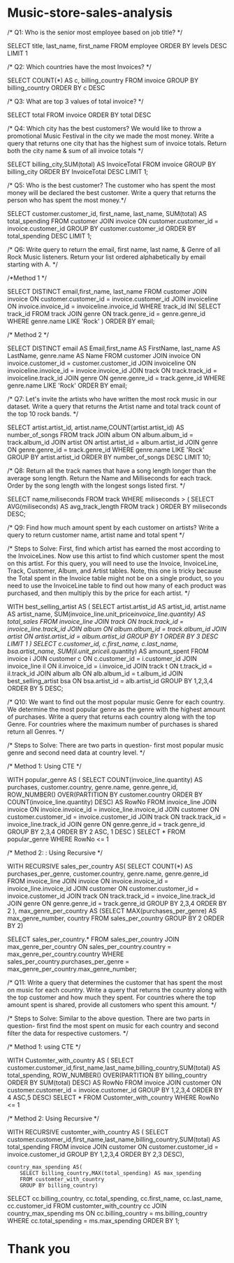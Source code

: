 # Music-store-sales-analysis

/* Q1: Who is the senior most employee based on job title? */

SELECT title, last_name, first_name 
FROM employee
ORDER BY levels DESC
LIMIT 1


/* Q2: Which countries have the most Invoices? */

SELECT COUNT(*) AS c, billing_country 
FROM invoice
GROUP BY billing_country
ORDER BY c DESC


/* Q3: What are top 3 values of total invoice? */

SELECT total 
FROM invoice
ORDER BY total DESC


/* Q4: Which city has the best customers? We would like to throw a promotional Music Festival in the city we made the most money. 
Write a query that returns one city that has the highest sum of invoice totals. 
Return both the city name & sum of all invoice totals */

SELECT billing_city,SUM(total) AS InvoiceTotal
FROM invoice
GROUP BY billing_city
ORDER BY InvoiceTotal DESC
LIMIT 1;


/* Q5: Who is the best customer? The customer who has spent the most money will be declared the best customer. 
Write a query that returns the person who has spent the most money.*/

SELECT customer.customer_id, first_name, last_name, SUM(total) AS total_spending
FROM customer
JOIN invoice ON customer.customer_id = invoice.customer_id
GROUP BY customer.customer_id
ORDER BY total_spending DESC
LIMIT 1;



/* Q6: Write query to return the email, first name, last name, & Genre of all Rock Music listeners. 
Return your list ordered alphabetically by email starting with A. */

/*Method 1 */

SELECT DISTINCT email,first_name, last_name
FROM customer
JOIN invoice ON customer.customer_id = invoice.customer_id
JOIN invoiceline ON invoice.invoice_id = invoiceline.invoice_id
WHERE track_id IN(
	SELECT track_id FROM track
	JOIN genre ON track.genre_id = genre.genre_id
	WHERE genre.name LIKE 'Rock'
)
ORDER BY email;


/* Method 2 */

SELECT DISTINCT email AS Email,first_name AS FirstName, last_name AS LastName, genre.name AS Name
FROM customer
JOIN invoice ON invoice.customer_id = customer.customer_id
JOIN invoiceline ON invoiceline.invoice_id = invoice.invoice_id
JOIN track ON track.track_id = invoiceline.track_id
JOIN genre ON genre.genre_id = track.genre_id
WHERE genre.name LIKE 'Rock'
ORDER BY email;


/* Q7: Let's invite the artists who have written the most rock music in our dataset. 
Write a query that returns the Artist name and total track count of the top 10 rock bands. */

SELECT artist.artist_id, artist.name,COUNT(artist.artist_id) AS number_of_songs
FROM track
JOIN album ON album.album_id = track.album_id
JOIN artist ON artist.artist_id = album.artist_id
JOIN genre ON genre.genre_id = track.genre_id
WHERE genre.name LIKE 'Rock'
GROUP BY artist.artist_id
ORDER BY number_of_songs DESC
LIMIT 10;


/* Q8: Return all the track names that have a song length longer than the average song length. 
Return the Name and Milliseconds for each track. Order by the song length with the longest songs listed first. */

SELECT name,miliseconds
FROM track
WHERE miliseconds > (
	SELECT AVG(miliseconds) AS avg_track_length
	FROM track )
ORDER BY miliseconds DESC;




/* Q9: Find how much amount spent by each customer on artists? Write a query to return customer name, artist name and total spent */

/* Steps to Solve: First, find which artist has earned the most according to the InvoiceLines. Now use this artist to find 
which customer spent the most on this artist. For this query, you will need to use the Invoice, InvoiceLine, Track, Customer, 
Album, and Artist tables. Note, this one is tricky because the Total spent in the Invoice table might not be on a single product, 
so you need to use the InvoiceLine table to find out how many of each product was purchased, and then multiply this by the price
for each artist. */

WITH best_selling_artist AS (
	SELECT artist.artist_id AS artist_id, artist.name AS artist_name, SUM(invoice_line.unit_price*invoice_line.quantity) AS total_sales
	FROM invoice_line
	JOIN track ON track.track_id = invoice_line.track_id
	JOIN album ON album.album_id = track.album_id
	JOIN artist ON artist.artist_id = album.artist_id
	GROUP BY 1
	ORDER BY 3 DESC
	LIMIT 1
)
SELECT c.customer_id, c.first_name, c.last_name, bsa.artist_name, SUM(il.unit_price*il.quantity) AS amount_spent
FROM invoice i
JOIN customer c ON c.customer_id = i.customer_id
JOIN invoice_line il ON il.invoice_id = i.invoice_id
JOIN track t ON t.track_id = il.track_id
JOIN album alb ON alb.album_id = t.album_id
JOIN best_selling_artist bsa ON bsa.artist_id = alb.artist_id
GROUP BY 1,2,3,4
ORDER BY 5 DESC;


/* Q10: We want to find out the most popular music Genre for each country. We determine the most popular genre as the genre 
with the highest amount of purchases. Write a query that returns each country along with the top Genre. For countries where 
the maximum number of purchases is shared return all Genres. */

/* Steps to Solve:  There are two parts in question- first most popular music genre and second need data at country level. */

/* Method 1: Using CTE */

WITH popular_genre AS 
(
    SELECT COUNT(invoice_line.quantity) AS purchases, customer.country, genre.name, genre.genre_id, 
	ROW_NUMBER() OVER(PARTITION BY customer.country ORDER BY COUNT(invoice_line.quantity) DESC) AS RowNo 
    FROM invoice_line 
	JOIN invoice ON invoice.invoice_id = invoice_line.invoice_id
	JOIN customer ON customer.customer_id = invoice.customer_id
	JOIN track ON track.track_id = invoice_line.track_id
	JOIN genre ON genre.genre_id = track.genre_id
	GROUP BY 2,3,4
	ORDER BY 2 ASC, 1 DESC
)
SELECT * FROM popular_genre WHERE RowNo <= 1


/* Method 2: : Using Recursive */

WITH RECURSIVE
	sales_per_country AS(
		SELECT COUNT(*) AS purchases_per_genre, customer.country, genre.name, genre.genre_id
		FROM invoice_line
		JOIN invoice ON invoice.invoice_id = invoice_line.invoice_id
		JOIN customer ON customer.customer_id = invoice.customer_id
		JOIN track ON track.track_id = invoice_line.track_id
		JOIN genre ON genre.genre_id = track.genre_id
		GROUP BY 2,3,4
		ORDER BY 2
	),
	max_genre_per_country AS (SELECT MAX(purchases_per_genre) AS max_genre_number, country
		FROM sales_per_country
		GROUP BY 2
		ORDER BY 2)

SELECT sales_per_country.* 
FROM sales_per_country
JOIN max_genre_per_country ON sales_per_country.country = max_genre_per_country.country
WHERE sales_per_country.purchases_per_genre = max_genre_per_country.max_genre_number;


/* Q11: Write a query that determines the customer that has spent the most on music for each country. 
Write a query that returns the country along with the top customer and how much they spent. 
For countries where the top amount spent is shared, provide all customers who spent this amount. */

/* Steps to Solve:  Similar to the above question. There are two parts in question- 
first find the most spent on music for each country and second filter the data for respective customers. */

/* Method 1: using CTE */

WITH Customter_with_country AS (
		SELECT customer.customer_id,first_name,last_name,billing_country,SUM(total) AS total_spending,
	    ROW_NUMBER() OVER(PARTITION BY billing_country ORDER BY SUM(total) DESC) AS RowNo 
		FROM invoice
		JOIN customer ON customer.customer_id = invoice.customer_id
		GROUP BY 1,2,3,4
		ORDER BY 4 ASC,5 DESC)
SELECT * FROM Customter_with_country WHERE RowNo <= 1


/* Method 2: Using Recursive */

WITH RECURSIVE 
	customter_with_country AS (
		SELECT customer.customer_id,first_name,last_name,billing_country,SUM(total) AS total_spending
		FROM invoice
		JOIN customer ON customer.customer_id = invoice.customer_id
		GROUP BY 1,2,3,4
		ORDER BY 2,3 DESC),

	country_max_spending AS(
		SELECT billing_country,MAX(total_spending) AS max_spending
		FROM customter_with_country
		GROUP BY billing_country)

SELECT cc.billing_country, cc.total_spending, cc.first_name, cc.last_name, cc.customer_id
FROM customter_with_country cc
JOIN country_max_spending ms
ON cc.billing_country = ms.billing_country
WHERE cc.total_spending = ms.max_spending
ORDER BY 1;


# Thank you

